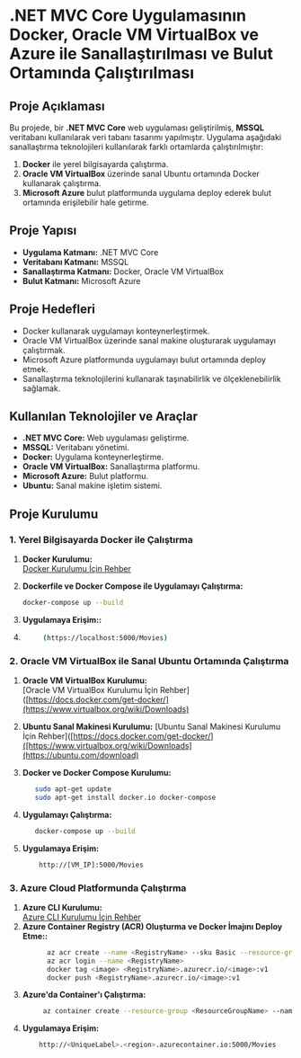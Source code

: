 # .NET MVC Core Uygulamasının Docker, Oracle VM VirtualBox ve Azure ile Sanallaştırılması ve Bulut Ortamında Çalıştırılması

## Proje Açıklaması
Bu projede, bir **.NET MVC Core** web uygulaması geliştirilmiş, **MSSQL** veritabanı kullanılarak veri tabanı tasarımı yapılmıştır. Uygulama aşağıdaki sanallaştırma teknolojileri kullanılarak farklı ortamlarda çalıştırılmıştır:

1. **Docker** ile yerel bilgisayarda çalıştırma.
2. **Oracle VM VirtualBox** üzerinde sanal Ubuntu ortamında Docker kullanarak çalıştırma.
3. **Microsoft Azure** bulut platformunda uygulama deploy ederek bulut ortamında erişilebilir hale getirme.

## Proje Yapısı
- **Uygulama Katmanı:** .NET MVC Core  
- **Veritabanı Katmanı:** MSSQL  
- **Sanallaştırma Katmanı:** Docker, Oracle VM VirtualBox  
- **Bulut Katmanı:** Microsoft Azure  

## Proje Hedefleri
- Docker kullanarak uygulamayı konteynerleştirmek.
- Oracle VM VirtualBox üzerinde sanal makine oluşturarak uygulamayı çalıştırmak.
- Microsoft Azure platformunda uygulamayı bulut ortamında deploy etmek.
- Sanallaştırma teknolojilerini kullanarak taşınabilirlik ve ölçeklenebilirlik sağlamak.

## Kullanılan Teknolojiler ve Araçlar
- **.NET MVC Core:** Web uygulaması geliştirme.  
- **MSSQL:** Veritabanı yönetimi.  
- **Docker:** Uygulama konteynerleştirme.  
- **Oracle VM VirtualBox:** Sanallaştırma platformu.  
- **Microsoft Azure:** Bulut platformu.  
- **Ubuntu:** Sanal makine işletim sistemi.  

## Proje Kurulumu

### 1. Yerel Bilgisayarda Docker ile Çalıştırma

1. **Docker Kurulumu:**  
   [Docker Kurulumu İçin Rehber](https://docs.docker.com/get-docker/)
   
2. **Dockerfile ve Docker Compose ile Uygulamayı Çalıştırma:**
   ```bash
   docker-compose up --build
 3. **Uygulamaya Erişim::**
 4.  ```bash
          (https://localhost:5000/Movies)

  ### 2. Oracle VM VirtualBox ile Sanal Ubuntu Ortamında Çalıştırma
  1. **Oracle VM VirtualBox Kurulumu:**  
   [Oracle VM VirtualBox Kurulumu İçin Rehber]([https://docs.docker.com/get-docker/](https://www.virtualbox.org/wiki/Downloads)
   
  2. **Ubuntu Sanal Makinesi Kurulumu:**
     [Ubuntu Sanal Makinesi Kurulumu İçin Rehber]([https://docs.docker.com/get-docker/]([https://www.virtualbox.org/wiki/Downloads](https://ubuntu.com/download)
  3. **Docker ve Docker Compose Kurulumu:**
       ```bash
          sudo apt-get update
          sudo apt-get install docker.io docker-compose
  4. **Uygulamayı Çalıştırma:**
       ```bash
          docker-compose up --build
  5. **Uygulamaya Erişim:**
       ```bash
           http://[VM_IP]:5000/Movies

  ### 3. Azure Cloud Platformunda Çalıştırma
  1. **Azure CLI Kurulumu:**  
   [Azure CLI Kurulumu İçin Rehber](https://learn.microsoft.com/en-us/cli/azure/install-azure-cli)
  2. **Azure Container Registry (ACR) Oluşturma ve Docker İmajını Deploy Etme::**
       ```bash
             az acr create --name <RegistryName> --sku Basic --resource-group <ResourceGroupName>
             az acr login --name <RegistryName>
             docker tag <image> <RegistryName>.azurecr.io/<image>:v1
             docker push <RegistryName>.azurecr.io/<image>:v1
  3. **Azure'da Container'ı Çalıştırma:**
       ```bash
            az container create --resource-group <ResourceGroupName> --name <ContainerName> --image <RegistryName>.azurecr.io/<image>:v1 --dns-name-label <UniqueLabel> --ports 5000

  4. **Uygulamaya Erişim:**
       ```bash
           http://<UniqueLabel>.<region>.azurecontainer.io:5000/Movies

        
  
